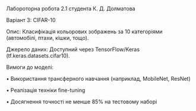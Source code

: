 Лабороторна робота 2.1 студента К. Д. Долматова

Варіант 3: CIFAR-10

Опис: Класифікація кольорових зображень за 10 категоріями (автомобілі, птахи, кішки, тощо).

Джерело даних: Доступний через TensorFlow/Keras (tf.keras.datasets.cifar10).

Вимоги до моделі:

•	Використання трансферного навчання (наприклад, MobileNet, ResNet)

•	Реалізація техніки fine-tuning

•	Досягнення точності не менше 85% на тестовому наборі
